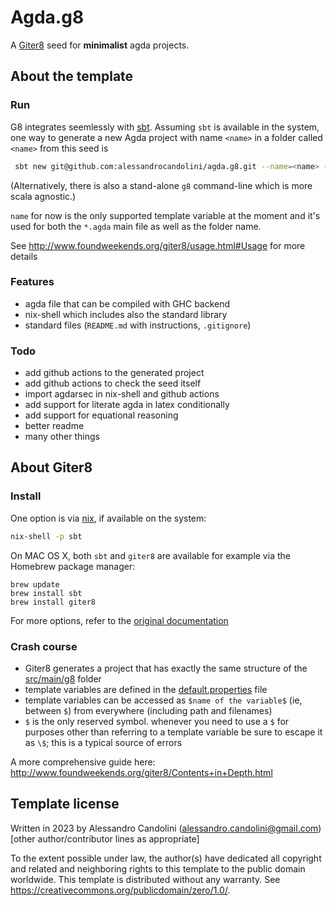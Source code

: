 # Agda.g8

A [Giter8][g8] seed for **minimalist** agda projects.

## About the template

### Run

G8 integrates seemlessly with [sbt](https://www.scala-sbt.org/). Assuming `sbt` is available in the system, one way to generate a new Agda project with name `<name>` in a folder called `<name>` from this seed is

```bash
 sbt new git@github.com:alessandrocandolini/agda.g8.git --name=<name> --force
```

(Alternatively, there is also a stand-alone `g8` command-line which is more scala agnostic.)

`name` for now is the only supported template variable at the moment and it's used for both the `*.agda` main file as well as the folder name.

See http://www.foundweekends.org/giter8/usage.html#Usage for more details

### Features

* agda file that can be compiled with GHC backend
* nix-shell which includes also the standard library
* standard files (`README.md` with instructions, `.gitignore`)

### Todo

* add github actions to the generated project
* add github actions to check the seed itself
* import agdarsec in nix-shell and github actions
* add support for literate agda in latex conditionally
* add support for equational reasoning
* better readme
* many other things

## About Giter8

### Install

One option is via [nix](https://nixos.org/), if available on the system:
```bash
nix-shell -p sbt
```

On MAC OS X, both `sbt` and `giter8` are available for example via the Homebrew package manager:
```
brew update
brew install sbt
brew install giter8
```

For more options, refer to the [original documentation](http://www.foundweekends.org/giter8/setup.html)

### Crash course

* Giter8 generates a project that has exactly the same structure of the [src/main/g8](src/main/g8) folder
* template variables are defined in the [default.properties](src/main/g8/default.properties) file
* template variables can be accessed as `$name of the variable$` (ie, between `$`) from everywhere (including path and filenames)
* `$` is the only reserved symbol. whenever you need to use a `$` for purposes other than referring to a template variable be sure to escape it as `\$`; this is a typical source of errors

A more comprehensive guide here: http://www.foundweekends.org/giter8/Contents+in+Depth.html

Template license
----------------
Written in 2023 by Alessandro Candolini (alessandro.candolini@gmail.com)
[other author/contributor lines as appropriate]

To the extent possible under law, the author(s) have dedicated all copyright and related
and neighboring rights to this template to the public domain worldwide.
This template is distributed without any warranty. See <https://creativecommons.org/publicdomain/zero/1.0/>.

[g8]: https://www.foundweekends.org/giter8/
